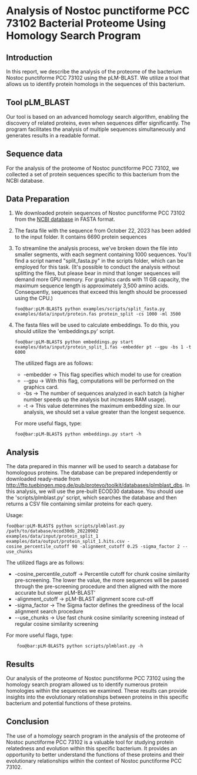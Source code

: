# Analysis of Nostoc punctiforme PCC 73102 Bacterial Proteome Using Homology Search Program

## Introduction
In this report, we describe the analysis of the proteome of the bacterium Nostoc punctiforme PCC 73102 using the pLM-BLAST. We utilize a tool that allows us to identify protein homologs in the sequences of this bacterium.

## Tool pLM_BLAST
Our tool is based on an advanced homology search algorithm, enabling the discovery of related proteins, even when sequences differ significantly. The program facilitates the analysis of multiple sequences simultaneously and generates results in a readable format.

## Sequence data

For the analysis of the proteome of Nostoc punctiforme PCC 73102, we collected a set of protein sequences specific to this bacterium from the NCBI database.

## Data Preparation
1. We downloaded protein sequences of Nostoc punctiforme PCC 73102 from the [NCBI database](https://www.ncbi.nlm.nih.gov/datasets/taxonomy/63737/) in FASTA format.
2. The fasta file with the sequence from October 22, 2023 has been added to the input folder. It contains 6690 protein sequences
3. To streamline the analysis process, we've broken down the file into smaller segments, with each segment containing 1000 sequences. You'll find a script named "split_fasta.py" in the scripts folder, which can be employed for this task. (It's possible to conduct the analysis without splitting the files, but please bear in mind that longer sequences will demand more GPU memory. For graphics cards with 11 GB capacity, the maximum sequence length is approximately 3,500 amino acids. Consequently, sequences that exceed this length should be processed using the CPU.)

    ```console
    foo@bar:pLM-BLAST$ python examples/scripts/split_fasta.py examples/data/input/protein.fas protein_split -cs 1000 -ml 3500
    ```
4. The fasta files will be used to calculate embeddings. To do this, you should utilize the 'embeddings.py' script.
    ```console
    foo@bar:pLM-BLAST$ python embeddings.py start examples/data/input/protein_split_1.fas -embedder pt --gpu -bs 1 -t 6000
    ```
    The utilized flags are as follows:
    * -embedder -> This flag specifies which model to use for creation
    * --gpu -> With this flag, computations will be performed on the graphics card.
    * -bs -> The number of sequences analyzed in each batch (a higher number speeds up the analysis but increases RAM usage).
    * -t -> This value determines the maximum embedding size. In our analysis, we should set a value greater than the longest sequence.
    
    For more useful flags, type:
    ```console
    foo@bar:pLM-BLAST$ python embeddings.py start -h
    ```

## Analysis
The data prepared in this manner will be used to search a database for homologous proteins. The database can be prepared independently or downloaded ready-made from http://ftp.tuebingen.mpg.de/pub/protevo/toolkit/databases/plmblast_dbs. In this analysis, we will use the pre-built ECOD30 database. You should use the 'scripts/plmblast.py' script, which searches the database and then returns a CSV file containing similar proteins for each query.

Usage:
```console
foo@bar:pLM-BLAST$ python scripts/plmblast.py /path/to/database/ecod30db_20220902 examples/data/input/protein_split_1 examples/data/output/protein_split_1.hits.csv -cosine_percentile_cutoff 90 -alignment_cutoff 0.25 -sigma_factor 2 --use_chunks
```
The utilized flags are as follows:
* -cosine_percentile_cutoff -> Percentile cutoff for chunk cosine similarity pre-screening. The lower the value, the more sequences will be passed through the pre-screening procedure and then aligned with the more accurate but slower pLM-BLAST'
* -alignment_cutoff -> pLM-BLAST alignment score cut-off
* -sigma_factor -> The Sigma factor defines the greediness of the local alignment search procedure
* --use_chunks -> Use fast chunk cosine similarity screening instead of regular cosine similarity screening

For more useful flags, type:
```console
    foo@bar:pLM-BLAST$ python scripts/plmblast.py -h
```

## Results
Our analysis of the proteome of Nostoc punctiforme PCC 73102 using the homology search program allowed us to identify numerous protein homologies within the sequences we examined. These results can provide insights into the evolutionary relationships between proteins in this specific bacterium and potential functions of these proteins.

## Conclusion
The use of a homology search program in the analysis of the proteome of Nostoc punctiforme PCC 73102 is a valuable tool for studying protein relatedness and evolution within this specific bacterium. It provides an opportunity to better understand the functions of these proteins and their evolutionary relationships within the context of Nostoc punctiforme PCC 73102.

